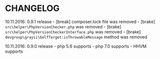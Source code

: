 # CHANGELOG

10.11.2016: 0.9.1 release
    - [break] composer.lock file was removed
    - [brake] `src\helper\PhpVersionChecker.php` was removed
    - [brake] `src\helper\PhpVersionCheckerInterface.php` was removed
    - [brake] `devgroup\grayii\GelfTarget:isThrowableMessage` method was removed 

10.11.2016: 0.9.0 release
    - php 5.6 supports
    - php 7.0 supports
    - HHVM supports
